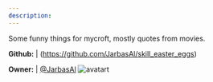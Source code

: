```yaml
---
description: 
---
```

Some funny things for mycroft, mostly quotes from movies.

**Github:** | (https://github.com/JarbasAl/skill_easter_eggs)

**Owner:** | [@JarbasAl](https://github.com/JarbasAl) ![avatart](https://avatars0.githubusercontent.com/u/33701864?v=4)

